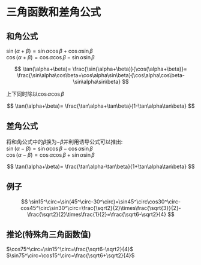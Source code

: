 
# 三角函数和差角公式

## 和角公式

$\sin(\alpha+\beta)=\sin\alpha\cos\beta+\cos\alpha\sin\beta$  
$\cos(\alpha+\beta)=\cos\alpha\cos\beta-\sin\alpha\sin\beta$

$$
\tan(\alpha+\beta)=
\frac{\sin(\alpha+\beta)}{\cos(\alpha+\beta)}=
\frac{\sin\alpha\cos\beta+\cos\alpha\sin\beta}{\cos\alpha\cos\beta-\sin\alpha\sin\beta}
$$

上下同时除以$\cos\alpha\cos\beta$

$$
\tan(\alpha+\beta)=
\frac{\tan\alpha+\tan\beta}{1-\tan\alpha\tan\beta}
$$

## 差角公式

将和角公式中的$\beta$换为$-\beta$并利用诱导公式可以推出:  
$\sin(\alpha-\beta)=\sin\alpha\cos\beta-\cos\alpha\sin\beta$  
$\cos(\alpha-\beta)=\cos\alpha\cos\beta+\sin\alpha\sin\beta$

$$
\tan(\alpha+\beta)=
\frac{\tan\alpha-\tan\beta}{1+\tan\alpha\tan\beta}
$$

## 例子

$$
\sin15^\circ=\sin(45^\circ-30^\circ)=\sin45^\circ\cos30^\circ-cos45^\circ\sin30^\circ=\frac{\sqrt2}{2}\times\frac{\sqrt{3}}{2}-\frac{\sqrt2}{2}\times\frac{1}{2}=\frac{\sqrt6-\sqrt2}{4}
$$

## 推论(特殊角三角函数值)

$\cos75^\circ=\sin15^\circ=\frac{\sqrt6-\sqrt2}{4}$  
$\sin75^\circ=\cos15^\circ=\frac{\sqrt6+\sqrt2}{4}$